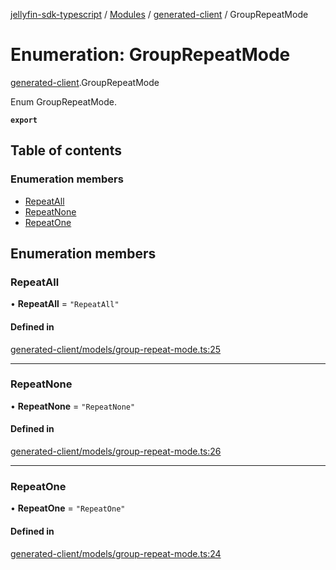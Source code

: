 [jellyfin-sdk-typescript](../README.md) / [Modules](../modules.md) / [generated-client](../modules/generated_client.md) / GroupRepeatMode

# Enumeration: GroupRepeatMode

[generated-client](../modules/generated_client.md).GroupRepeatMode

Enum GroupRepeatMode.

**`export`**

## Table of contents

### Enumeration members

- [RepeatAll](generated_client.GroupRepeatMode.md#repeatall)
- [RepeatNone](generated_client.GroupRepeatMode.md#repeatnone)
- [RepeatOne](generated_client.GroupRepeatMode.md#repeatone)

## Enumeration members

### RepeatAll

• **RepeatAll** = `"RepeatAll"`

#### Defined in

[generated-client/models/group-repeat-mode.ts:25](https://github.com/thornbill/jellyfin-sdk-typescript/blob/e430881/src/generated-client/models/group-repeat-mode.ts#L25)

___

### RepeatNone

• **RepeatNone** = `"RepeatNone"`

#### Defined in

[generated-client/models/group-repeat-mode.ts:26](https://github.com/thornbill/jellyfin-sdk-typescript/blob/e430881/src/generated-client/models/group-repeat-mode.ts#L26)

___

### RepeatOne

• **RepeatOne** = `"RepeatOne"`

#### Defined in

[generated-client/models/group-repeat-mode.ts:24](https://github.com/thornbill/jellyfin-sdk-typescript/blob/e430881/src/generated-client/models/group-repeat-mode.ts#L24)
